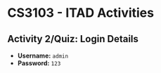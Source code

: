# CS3103 - ITAD Activities  

## Activity 2/Quiz: Login Details  
- **Username:** `admin`  
- **Password:** `123`  
